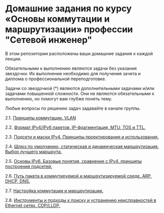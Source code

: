 # Домашние задания по курсу «Основы коммутации и маршрутизации» профессии "Сетевой инженер"

В этом репозитории расположены ваши домашние задания к каждой лекции. 

Обязательными к выполнению являются задачи без указания звездочки. Их выполнение необходимо для получения зачета и диплома о профессиональной переподготовке.

Задачи со звездочкой (*) являются дополнительными задачами и/или задачами повышенной сложности. Они не являются обязательными к выполнению, но помогут вам глубже понять тему.

Любые вопросы по решению задач задавайте в канале группы.

2.1. [Принципы коммутации. VLAN](https://github.com/netology-code/rutsw-homeworks/blob/main/2-01.md)

2.2. [Формат IPv4/IPv6 пакетов, IP-фрагментация, MTU, TOS и TTL.]()

2.3. [Подсети и маски IPv4. Принципы проектирования и использования.]()

2.4. [Шлюз по умолчанию, статическая и динамическая маршрутизация. Выбор лучшего маршрута.]()

2.5. [Основы IPv6. Базовые понятия, сравнение с IPv4, принципы построения подсетей.]()

2.6. [Путь пакета в коммутируемой и маршрутизируемой среде. ARP, DHCP, DNS.]()

2.7. [Настройка коммутации и маршрутизации.]()

2.8. [Инструменты и подходы к поиску и устранению неисправностей в Ethernet сетях. CDP/LLDP.]()

